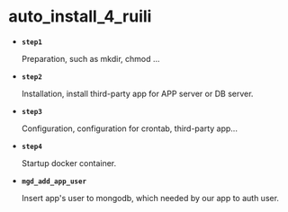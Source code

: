 # auto_install_4_ruili

* **`step1`**

  Preparation, such as mkdir, chmod ...

* **`step2`**

  Installation, install third-party app for APP server or DB server.

* **`step3`**

  Configuration, configuration for crontab, third-party app...

* **`step4`**

  Startup docker container.
  
* **`mgd_add_app_user`**

  Insert app's user to mongodb, which needed by our app to auth user.
